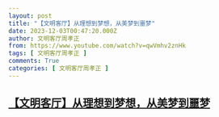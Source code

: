 ```yaml
---
layout: post
title: "【文明客厅】从理想到梦想，从美梦到噩梦"
date: 2023-12-03T00:47:20.000Z
author: 文明客厅周孝正
from: https://www.youtube.com/watch?v=qwVmhv2znHk
tags: [ 文明客厅周孝正 ]
comments: True
categories: [ 文明客厅周孝正 ]
---
```

<!--1701564440000-->
[【文明客厅】从理想到梦想，从美梦到噩梦](https://www.youtube.com/watch?v=qwVmhv2znHk)
------

<div>

</div>
